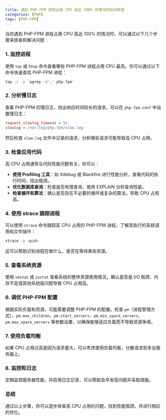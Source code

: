 ```yaml
---
title: 遇到 PHP-FPM 进程占用 CPU 高达 100% 的情况时如何排查
categories: [PHP]
tags: [PHP-FPM]
---
```


当你遇到 PHP-FPM 进程占用 CPU 高达 100% 的情况时，可以通过以下几个步骤来排查和解决问题：

### 1. **监控进程**
使用 `top` 或 `htop` 命令查看哪些 PHP-FPM 进程占用 CPU 最高。你可以通过以下命令快速查找 PHP-FPM 进程：
```bash
top -c -p `pgrep -d',' php-fpm`
```

### 2. **分析慢日志**
查看 PHP-FPM 的慢日志，找出响应时间较长的请求。可以在 `php-fpm.conf` 中设置慢日志：
```ini
request_slowlog_timeout = 5s
slowlog = /var/log/php-fpm/slow.log
```
然后检查 `slow.log` 文件中记录的请求，分析哪些请求可能导致高 CPU 占用。

### 3. **检查应用代码**
高 CPU 占用通常与代码性能问题有关。你可以：

- **使用 Profiling 工具**：如 Xdebug 或 Blackfire 进行性能分析，查看代码的执行时间，找出瓶颈。
- **优化数据库查询**：检查是否有慢查询，使用 EXPLAIN 分析查询性能。
- **检查循环和算法**：确认是否存在不必要的循环或复杂的算法，导致 CPU 占用高。

### 4. **使用 strace 跟踪进程**
可以使用 `strace` 命令跟踪高 CPU 占用的 PHP-FPM 进程，了解其执行的系统调用和文件操作：
```bash
strace -p <pid>
```
这可以帮助识别进程在做什么，是否在等待某些资源。

### 5. **查看系统资源**
使用 `vmstat` 或 `iostat` 查看系统的整体资源使用情况，确认是否是 I/O 瓶颈、内存不足或其他系统级问题导致 CPU 占用高。

### 6. **调优 PHP-FPM 配置**
根据实际负载和资源，可能需要调整 PHP-FPM 的配置。检查 `pm`（进程管理方式）、`pm.max_children`、`pm.start_servers`、`pm.min_spare_servers`、`pm.max_spare_servers` 等参数设置，以确保能够适应负载而不导致资源争用。

### 7. **使用负载均衡**
如果 CPU 占用过高是因为请求量大，可以考虑使用负载均衡，分散请求到多台服务器上。

### 8. **监控和日志**
定期监控服务器性能，并启用日志记录，可以帮助及早发现问题并采取措施。

### 总结
通过以上步骤，你可以逐步排查高 CPU 占用的问题，找到性能瓶颈，并进行相应的优化。